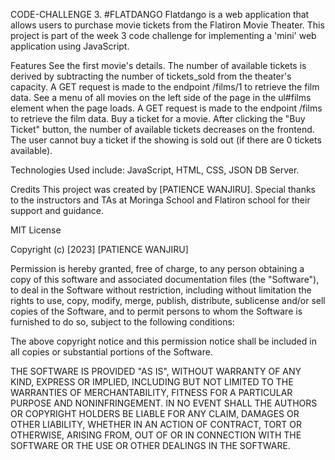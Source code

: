 CODE-CHALLENGE 3.
#FLATDANGO
Flatdango is a web application that allows users to purchase movie tickets from the Flatiron Movie Theater. This project is part of the week 3 code challenge for implementing a 'mini' web application using JavaScript.

Features See the first movie's details. The number of available tickets is derived by subtracting the number of tickets_sold from the theater's capacity. A GET request is made to the endpoint /films/1 to retrieve the film data. See a menu of all movies on the left side of the page in the ul#films element when the page loads. A GET request is made to the endpoint /films to retrieve the film data. Buy a ticket for a movie. After clicking the "Buy Ticket" button, the number of available tickets decreases on the frontend. The user cannot buy a ticket if the showing is sold out (if there are 0 tickets available).


Technologies Used include: JavaScript, HTML, CSS, JSON DB Server.

Credits This project was created by [PATIENCE WANJIRU]. Special thanks to the instructors and TAs at Moringa School and Flatiron school for their support and guidance.

MIT License

Copyright (c) [2023] [PATIENCE WANJIRU]

Permission is hereby granted, free of charge, to any person obtaining a copy of this software and associated documentation files (the "Software"), to deal in the Software without restriction, including without limitation the rights to use, copy, modify, merge, publish, distribute, sublicense and/or sell copies of the Software, and to permit persons to whom the Software is furnished to do so, subject to the following conditions:

The above copyright notice and this permission notice shall be included in all copies or substantial portions of the Software.

THE SOFTWARE IS PROVIDED "AS IS", WITHOUT WARRANTY OF ANY KIND, EXPRESS OR IMPLIED, INCLUDING BUT NOT LIMITED TO THE WARRANTIES OF MERCHANTABILITY, FITNESS FOR A PARTICULAR PURPOSE AND NONINFRINGEMENT. IN NO EVENT SHALL THE AUTHORS OR COPYRIGHT HOLDERS BE LIABLE FOR ANY CLAIM, DAMAGES OR OTHER LIABILITY, WHETHER IN AN ACTION OF CONTRACT, TORT OR OTHERWISE, ARISING FROM, OUT OF OR IN CONNECTION WITH THE SOFTWARE OR THE USE OR OTHER DEALINGS IN THE SOFTWARE.